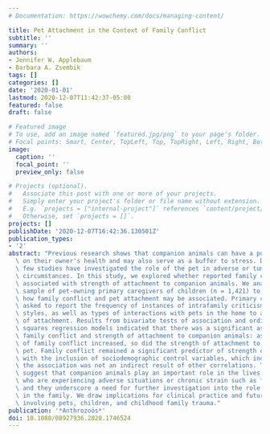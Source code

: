 ```yaml
---
# Documentation: https://wowchemy.com/docs/managing-content/

title: Pet Attachment in the Context of Family Conflict
subtitle: ''
summary: ''
authors:
- Jennifer W. Applebaum
- Barbara A. Zsembik
tags: []
categories: []
date: '2020-01-01'
lastmod: 2020-12-07T11:42:37-05:00
featured: false
draft: false

# Featured image
# To use, add an image named `featured.jpg/png` to your page's folder.
# Focal points: Smart, Center, TopLeft, Top, TopRight, Left, Right, BottomLeft, Bottom, BottomRight.
image:
  caption: ''
  focal_point: ''
  preview_only: false

# Projects (optional).
#   Associate this post with one or more of your projects.
#   Simply enter your project's folder or file name without extension.
#   E.g. `projects = ["internal-project"]` references `content/project/deep-learning/index.md`.
#   Otherwise, set `projects = []`.
projects: []
publishDate: '2020-12-07T16:42:36.130501Z'
publication_types:
- '2'
abstract: "Previous research shows that companion animals can have a positive effect\
  \ on their owner's health and may also serve as a buffer to stress. Despite this,\
  \ few studies have investigated the role of the pet in adverse or tumultuous family\
  \ circumstances. In this study, we explored whether reported family conflict is\
  \ associated with strength of attachment to companion animals. We analyzed a large\
  \ sample of pet-owning primary caregivers of children (n = 1,421) to understand\
  \ how family conflict and pet attachment may be associated. Primary caregivers were\
  \ asked to report the frequency of instances of intrafamily criticism and discussion\
  \ styles, as well as types of interactions with pets in the home to assess strength\
  \ of attachment. Results from bivariate tests of association and ordinary least\
  \ squares regression models indicated that there was a significant association between\
  \ family conflict and strength of attachment to companion animals: as the amount\
  \ of family conflict increased, so did the strength of attachment to the family\
  \ pet. Family conflict remained a significant predictor of strength of pet attachment\
  \ with the inclusion of sociodemographic control variables, which indicated that\
  \ the association was not an indirect result of other correlations. These findings\
  \ suggest that companion animals play an important role in the lives of family members\
  \ who are experiencing adverse situations or chronic strain such as family conflict,\
  \ and they underscore a need for further investigation into the role of the pet\
  \ in the family. We draw implications for clinical practice and future research\
  \ involving pets, children, and childhood family trauma."
publication: '*Anthrozoös*'
doi: 10.1080/08927936.2020.1746524
---
```

